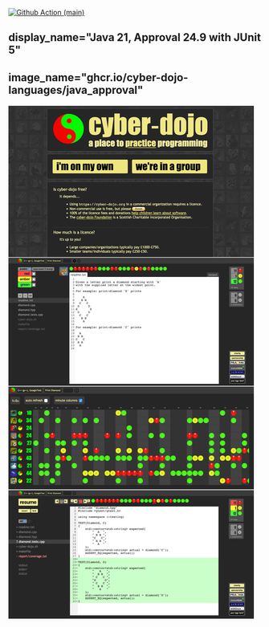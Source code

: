[![Github Action (main)](https://github.com/cyber-dojo-languages/java-approval/actions/workflows/main.yml/badge.svg)](https://github.com/cyber-dojo-languages/java-approval/actions)

## display_name="Java 21, Approval 24.9 with JUnit 5"
## image_name="ghcr.io/cyber-dojo-languages/java_approval"

![cyber-dojo.org home page](https://github.com/cyber-dojo/cyber-dojo/blob/master/shared/home_page_snapshot.png)
